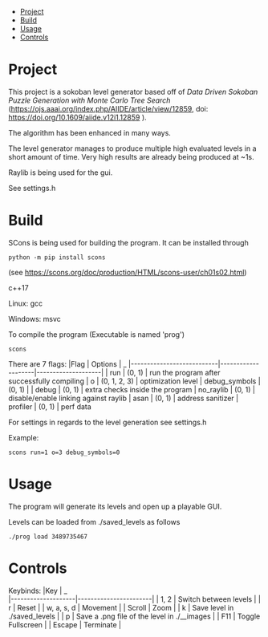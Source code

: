 - [Project](#Project)
- [Build](#Build)
- [Usage](#Usage)
- [Controls](#Controls)


# Project

This project is a sokoban level generator based off of 
*Data Driven Sokoban Puzzle Generation with Monte Carlo Tree Search* (https://ojs.aaai.org/index.php/AIIDE/article/view/12859, doi: https://doi.org/10.1609/aiide.v12i1.12859 ).

The algorithm has been enhanced in many ways.

The level generator manages to produce multiple high evaluated levels in a short amount of time. Very high results are already being produced at ~1s.

Raylib is being used for the gui.

See settings.h

# Build
SCons is being used for building the program.
It can be installed through
```
python -m pip install scons
```
(see https://scons.org/doc/production/HTML/scons-user/ch01s02.html)

c++17

Linux: gcc

Windows: msvc


To compile the program (Executable is named 'prog')

```
scons
```

There are 7 flags:
|Flag          | Options | _
|---------------------------|--------------------|--------------------|
| run | (0, 1) | run the program after successfully compiling
| o | (0, 1, 2, 3) | optimization level
| debug_symbols | (0, 1) | 
| debug | (0, 1) | extra checks inside the program
| no_raylib | (0, 1) | disable/enable linking against raylib
| asan | (0, 1) | address sanitizer
| profiler | (0, 1) | perf data

For settings in regards to the level generation see settings.h

Example:

```
scons run=1 o=3 debug_symbols=0
```

# Usage

The program will generate its levels and open up a playable GUI.

Levels can be loaded from ./saved_levels as follows
```
./prog load 3489735467
```

# Controls
Keybinds:
|Key                   | _  
|--------------------|-----------------------|
| 1, 2           | Switch between levels |
| r                | Reset |
| w, a, s, d | Movement |
| Scroll           | Zoom |
| k                | Save level in ./saved_levels |
| p                | Save a .png file of the level in ./__images |
| F11              | Toggle Fullscreen |
| Escape           | Terminate |




